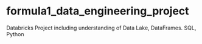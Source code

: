 # formula1_data_engineering_project
Databricks Project including understanding of Data Lake, DataFrames. SQL, Python
